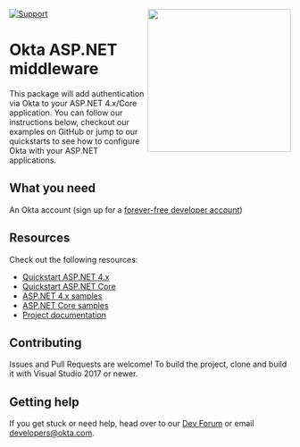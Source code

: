 [<img src="https://devforum.okta.com/uploads/oktadev/original/1X/bf54a16b5fda189e4ad2706fb57cbb7a1e5b8deb.png" align="right" width="256px"/>](https://devforum.okta.com/)

[![Support](https://img.shields.io/badge/support-Developer%20Forum-blue.svg)](https://devforum.okta.com/)


Okta ASP.NET middleware
========================

This package will add authentication via Okta to your ASP.NET 4.x/Core application. You can follow our instructions below, checkout our examples on GitHub or jump to our quickstarts to see how to configure Okta with your ASP.NET applications. 

## What you need

An Okta account (sign up for a [forever-free developer account](https://developer.okta.com/signup/))

## Resources

Check out the following resources:

* [Quickstart ASP.NET 4.x](https://developer.okta.com/quickstart/#/okta-sign-in-page/dotnet/aspnet4)
* [Quickstart ASP.NET Core](https://developer.okta.com/quickstart/#/okta-sign-in-page/dotnet/aspnetcore)
* [ASP.NET 4.x samples](https://github.com/okta/samples-aspnet)
* [ASP.NET Core samples](https://github.com/okta/samples-aspnetcore)
* [Project documentation](https://github.com/okta/okta-aspnet/docs/)
 

## Contributing

Issues and Pull Requests are welcome! To build the project, clone and build it with Visual Studio 2017 or newer.

## Getting help

If you get stuck or need help, head over to our [Dev Forum](https://devforum.okta.com) or email developers@okta.com.